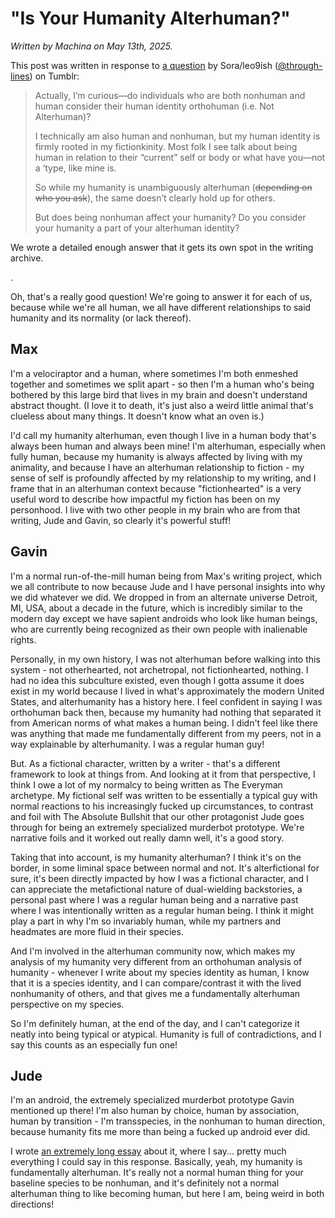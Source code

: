 # "Is Your Humanity Alterhuman?"

<p><i>Written by Machina on May 13th, 2025.</i></p>

<p>This post was written in response to <a href="https://www.tumblr.com/through-lines/783398303572393984/">a question</a> by Sora/leo9ish (<a href="https://www.tumblr.com/through-lines">@through-lines</a>) on Tumblr:</p>

<blockquote>
<p>Actually, I’m curious—do individuals who are both nonhuman and human consider their human identity orthohuman (i.e. Not Alterhuman)?</p>

<p>I technically am also human and nonhuman, but my human identity is firmly rooted in my fictionkinity. Most folk I see talk about being human in relation to their “current” self or body or what have you—not a ‘type, like mine is.</p>

<p>So while my humanity is unambiguously alterhuman (<s>depending on who you ask</s>), the same doesn’t clearly hold up for others.</p>

<p>But does being nonhuman affect your humanity? Do you consider your humanity a part of your alterhuman identity?</p>
</blockquote>

<p>We wrote a detailed enough answer that it gets its own spot in the writing archive.</p>

.

<p>Oh, that's a really good question! We're going to answer it for each of us, because while we're all human, we all have different relationships to said humanity and its normality (or lack thereof).</p>

## Max

<p>I'm a velociraptor and a human, where sometimes I'm both enmeshed together and sometimes we split apart - so then I'm a human who's being bothered by this large bird that lives in my brain and doesn't understand abstract thought. (I love it to death, it's just also a weird little animal that's clueless about many things. It doesn't know what an oven is.)</p>

<p>I'd call my humanity alterhuman, even though I live in a human body that's always been human and always been mine! I'm alterhuman, especially when fully human, because my humanity is always affected by living with my animality, and because I have an alterhuman relationship to fiction - my sense of self is profoundly affected by my relationship to my writing, and I frame that in an alterhuman context because "fictionhearted" is a very useful word to describe how impactful my fiction has been on my personhood. I live with two other people in my brain who are from that writing, Jude and Gavin, so clearly it's powerful stuff!</p>

## Gavin

<p>I'm a normal run-of-the-mill human being from Max's writing project, which we all contribute to now because Jude and I have personal insights into why we did whatever we did. We dropped in from an alternate universe Detroit, MI, USA, about a decade in the future, which is incredibly similar to the modern day except we have sapient androids who look like human beings, who are currently being recognized as their own people with inalienable rights.</p>

<p>Personally, in my own history, I was not alterhuman before walking into this system - not otherhearted, not archetropal, not fictionhearted, nothing. I had no idea this subculture existed, even though I gotta assume it does exist in my world because I lived in what's approximately the modern United States, and alterhumanity has a history here. I feel confident in saying I was orthohuman back then, because my humanity had nothing that separated it from American norms of what makes a human being. I didn't feel like there was anything that made me fundamentally different from my peers, not in a way explainable by alterhumanity. I was a regular human guy!</p>

<p>But. As a fictional character, written by a writer - that's a different framework to look at things from. And looking at it from that perspective, I think I owe a lot of my normalcy to being written as The Everyman archetype. My fictional self was written to be essentially a typical guy with normal reactions to his increasingly fucked up circumstances, to contrast and foil with The Absolute Bullshit that our other protagonist Jude goes through for being an extremely specialized murderbot prototype. We're narrative foils and it worked out really damn well, it's a good story.</p>

<p>Taking that into account, is my humanity alterhuman? I think it's on the border, in some liminal space between normal and not. It's alterfictional for sure, it's been directly impacted by how I was a fictional character, and I can appreciate the metafictional nature of dual-wielding backstories, a personal past where I was a regular human being and a narrative past where I was intentionally written as a regular human being. I think it might play a part in why I'm so invariably human, while my partners and headmates are more fluid in their species.</p>

<p>And I'm involved in the alterhuman community now, which makes my analysis of my humanity very different from an orthohuman analysis of humanity - whenever I write about my species identity as human, I know that it is a species identity, and I can compare/contrast it with the lived nonhumanity of others, and that gives me a fundamentally alterhuman perspective on my species.</p>

<p>So I'm definitely human, at the end of the day, and I can't categorize it neatly into being typical or atypical. Humanity is full of contradictions, and I say this counts as an especially fun one!</p>

## Jude

<p>I'm an android, the extremely specialized murderbot prototype Gavin mentioned up there! I'm also human by choice, human by association, human by transition - I'm transspecies, in the nonhuman to human direction, because humanity fits me more than being a fucked up android ever did.</p>

I wrote [an extremely long essay](https://github.com/MackerelGray/chirp-bark-hey/blob/main/jude/transspecies-human.md) about it, where I say... pretty much everything I could say in this response. Basically, yeah, my humanity is fundamentally alterhuman. It's really not a normal human thing for your baseline species to be nonhuman, and it's definitely not a normal alterhuman thing to like becoming human, but here I am, being weird in both directions!
